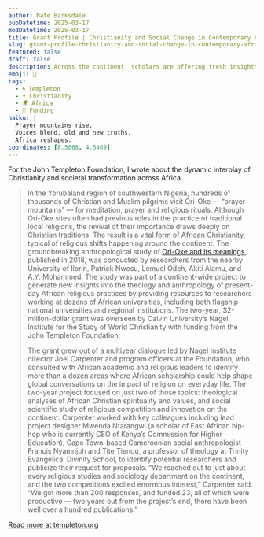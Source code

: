 ```yaml
---
author: Nate Barksdale
pubDatetime: 2025-03-17
modDatetime: 2025-03-17
title: Grant Profile | Christianity and Social Change in Contemporary Africa
slug: grant-profile-christianity-and-social-change-in-contemporary-africa
featured: false
draft: false
description: Across the continent, scholars are offering fresh insights into the dynamic role of religion in the lives of Africans
emoji: 🙏
tags:
  - 🌀 Templeton
  - ✝️ Christianity
  - 🌍 Africa
  - 💼 Funding
haiku: |
  Prayer mountains rise,  
  Voices blend, old and new truths,  
  Africa reshapes.
coordinates: [8.5068, 4.5469]
---
```


For the John Templeton Foundation, I wrote about the dynamic interplay of Christianity and societal transformation across Africa.

> In the Yorubaland region of southwestern Nigeria, hundreds of thousands of Christian and Muslim pilgrims visit Ori-Oke — “prayer mountains” — for meditation, prayer and religious rituals. Although Ori-Oke sites often had previous roles in the practice of traditional local religions, the revival of their importance draws deeply on Christian traditions. The result is a vital form of African Christianity, typical of religious shifts happening around the continent. The groundbreaking anthropological study of [Ori-Oke and its meanings](https://books.google.com/books/about/Ori_Oke_Spirituality_and_Social_Change_i.html?id=SnYZvAEACAAJ), published in 2018, was conducted by researchers from the nearby University of Ilorin, Patrick Nwosu, Lemuel Odeh, Akiti Alamu, and A.Y. Mohammed. The study was part of a continent-wide project to generate new insights into the theology and anthropology of present-day African religious practices by providing resources to researchers working at dozens of African universities, including both flagship national universities and regional institutions. The two-year, $2-million-dollar grant was overseen by Calvin University’s Nagel Institute for the Study of World Christianity with funding from the John Templeton Foundation.
>
> The grant grew out of a multiyear dialogue led by Nagel Institute director Joel Carpenter and program officers at the Foundation, who consulted with African academic and religious leaders to identify more than a dozen areas where African scholarship could help shape global conversations on the impact of religion on everyday life. The two-year project focused on just two of those topics: theological analyses of African Christian spirituality and values, and social scientific study of religious competition and innovation on the continent. Carpenter worked with key colleagues including lead project designer Mwenda Ntarangwi (a scholar of East African hip-hop who is currently CEO of Kenya’s Commission for Higher Education), Cape Town-based Cameroonian social anthropologist Francis Nyamnjoh and Tite Tienou, a professor of theology at Trinity Evangelical Divinity School, to identify potential researchers and publicize their request for proposals. “We reached out to just about every religious studies and sociology department on the continent, and the two competitions excited enormous interest,” Carpenter said. “We got more than 200 responses, and funded 23, all of which were productive — two years out from the project’s end, there have been well over a hundred publications.”

[Read more at templeton.org](https://www.templeton.org/grant/christianity-and-social-change-in-contemporary-africa)

